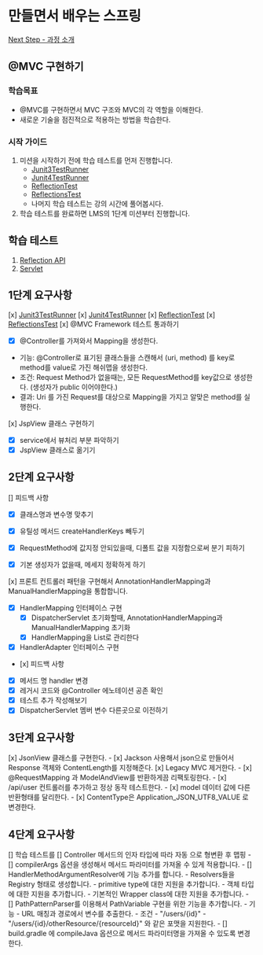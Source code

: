 # 만들면서 배우는 스프링
[Next Step - 과정 소개](https://edu.nextstep.camp/c/4YUvqn9V)

## @MVC 구현하기

### 학습목표
- @MVC를 구현하면서 MVC 구조와 MVC의 각 역할을 이해한다.
- 새로운 기술을 점진적으로 적용하는 방법을 학습한다.

### 시작 가이드
1. 미션을 시작하기 전에 학습 테스트를 먼저 진행합니다.
    - [Junit3TestRunner](study/src/test/java/reflection/Junit3TestRunner.java)
    - [Junit4TestRunner](study/src/test/java/reflection/Junit4TestRunner.java)
    - [ReflectionTest](study/src/test/java/reflection/ReflectionTest.java)
    - [ReflectionsTest](study/src/test/java/reflection/ReflectionsTest.java)
    - 나머지 학습 테스트는 강의 시간에 풀어봅시다.
2. 학습 테스트를 완료하면 LMS의 1단계 미션부터 진행합니다.

## 학습 테스트
1. [Reflection API](study/src/test/java/reflection)
2. [Servlet](study/src/test/java/servlet)

## 1단계 요구사항

[x] [Junit3TestRunner](study/src/test/java/reflection/Junit3TestRunner.java)
[x] [Junit4TestRunner](study/src/test/java/reflection/Junit4TestRunner.java)
[x] [ReflectionTest](study/src/test/java/reflection/ReflectionTest.java)
[x] [ReflectionsTest](study/src/test/java/reflection/ReflectionsTest.java)
[x] @MVC Framework 테스트 통과하기
  - [x] @Controller를 가져와서 Mapping을 생성한다.
   - 기능: @Controller로 표기된 클래스들을 스캔해서 (uri, method) 를 key로 method를 value로 가진 해쉬맵을 생성한다.
   - 조건: Request Method가 없을때는, 모든 RequestMethod를 key값으로 생성한다. (생성자가 public 이어야한다.) 
   - 결과: Uri 를 가진 Request를 대상으로 Mapping을 가지고 알맞은 method를 실행한다.

[x] JspView 클래스 구현하기
   - [x] service에서 뷰처리 부분 파악하기
   - [x] JspView 클래스로 옮기기

## 2단계 요구사항
[] 피드백 사항
- [x] 클래스명과 변수명 맞추기
- [x] 유틸성 메서드 createHandlerKeys 빼두기
- [x] RequestMethod에 값지정 안되있을때, 디폴트 값을 지정함으로써 분기 피하기
- [x] 기본 생성자가 없을때, 메세지 정확하게 하기


[x] 프론트 컨트롤러 패턴을 구현해서 AnnotationHandlerMapping과 ManualHandlerMapping을 통합합니다.
- [x] HandlerMapping 인터페이스 구현
  - [x] DispatcherServlet 초기화할때, AnnotationHandlerMapping과 ManualHandlerMapping 초기화
  - [x] HandlerMapping을 List로 관리한다
- [x] HandlerAdapter 인터페이스 구현
- 
  [x] 피드백 사항
- [x] 메서드 명 handler 변경
- [x] 레거시 코드와 @Controller 에노테이션 공존 확인
- [x] 테스트 추가 작성해보기
- [x] DispatcherServlet 멤버 변수 다른곳으로 이전하기

## 3단계 요구사항

[x] JsonView 클래스를 구현한다.
    - [x] Jackson 사용해서 json으로 만들어서 Response 객체와 ContentLength를 지정해준다.
[x] Legacy MVC 제거한다.
    - [x] @RequestMapping 과 ModelAndView를 반환하게끔 리팩토링한다.
    - [x] /api/user 컨트롤러를 추가하고 정상 동작 테스트한다.
    - [x] model 데이터 값에 다른 반환형태를 달리한다.
    - [x] ContentType은 Application_JSON_UTF8_VALUE 로 변경한다.

## 4단계 요구사항

[] 학습 테스트를 
[] Controller 메서드의 인자 타입에 따라 자동 으로 형변환 후 맵핑
    - [] compilerArgs 옵션을 생성해서 메서드 파라미터를 가져올 수 있게 적용합니다.
    - [] HandlerMethodArgumentResolver에 기능 추가를 합니다.
        - Resolvers들을 Registry 형태로 생성합니다.
            - primitive type에 대한 지원을 추가합니다.
            - 객체 타입에 대한 지원을 추가합니다.
            - 기본적인 Wrapper class에 대한 지원을 추가합니다.
    - [] PathPatternParser를 이용해서 PathVariable 구현을 위한 기능을 추가합니다.
        - 기능
            - URL 매칭과 경로에서 변수를 추출한다.
        - 조건
            - "/users/{id}"
            - "/users/{id}/otherResource/{resourceId}" 와 같은 포맷을 지원한다.
    - [] build.gradle 에 compileJava 옵션으로 메서드 파라미터명을 가져올 수 있도록 변경한다.
